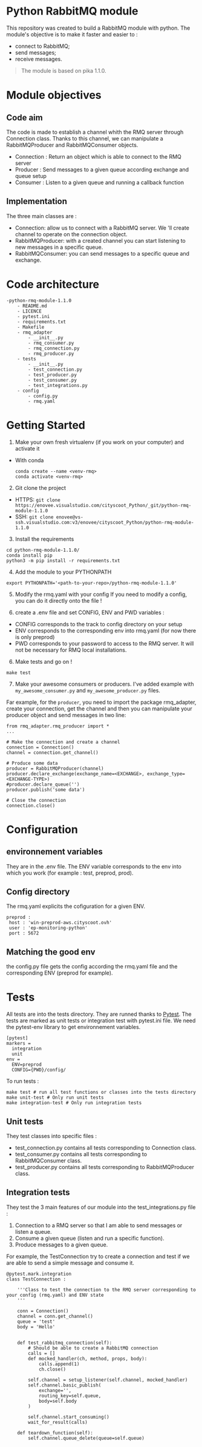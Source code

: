 # Python RabbitMQ module
This repository was created to build a RabbitMQ module with python. The module's objective is to make it faster and easier to :
- connect to RabbitMQ;
- send messages;
- receive messages. 
> The module is based on pika 1.1.0. 

# Module objectives 

## Code aim
The code is made to establish a channel whith the RMQ server through Connection class. Thanks to this channel, we can manipulate a RabbitMQProducer and RabbitMQConsumer objects.
- Connection : Return an object which is able to connect to the RMQ server 
- Producer : Send messages to a given queue according exchange and queue setup 
- Consumer : Listen to a given queue and running a callback function 

## Implementation
The three main classes are : 
- Connection: allow us to connect with a RabbitMQ server. We 'll create channel to operate on the connection object. 
- RabbitMQProducer: with a created channel you can start listening to new messages in a specific queue.
- RabbitMQConsumer: you can send messages to a specific queue and exchange.


# Code architecture 
```
-python-rmq-module-1.1.0
	- README.md
	- LICENCE
	- pytest.ini
	- requirements.txt
	- Makefile
	- rmq_adapter
		- __init__.py 
		- rmq_consumer.py
		- rmq_connection.py
		- rmq_producer.py 
	- tests
		- __init__.py
		- test_connection.py 
		- test_producer.py 
		- test_consumer.py 
		- test_integrations.py 
	- config 
		- config.py 
		- rmq.yaml
```



# Getting Started

1. Make your own fresh virtualenv (if you work on your computer) and activate it
- With conda
	```
	conda create --name <venv-rmq>
	conda activate <venv-rmq> 
	```

2. Git clone the project 


- HTTPS: ```git clone https://enovee.visualstudio.com/cityscoot_Python/_git/python-rmq-module-1.1.0 ```
- SSH: ```git clone enovee@vs-ssh.visualstudio.com:v3/enovee/cityscoot_Python/python-rmq-module-1.1.0```

3. Install the requirements
```
cd python-rmq-module-1.1.0/
conda install pip 
python3 -m pip install -r requirements.txt
```

4. Add the module to your PYTHONPATH
```
export PYTHONPATH='<path-to-your-repo>/python-rmq-module-1.1.0'
```
5. Modify the rmq.yaml with your config 
If you need to modify a config, you can do it directly onto the file ! 

6. create a .env file and set CONFIG, ENV and PWD variables : 
- CONFIG corresponds to the track to config directory on your setup
- ENV corresponds to the corresponding env into rmq.yaml (for now there is only preprod)
- PWD corresponds to your password to access to the RMQ server. It will not be necessary for RMQ local installations. 


6. Make tests and go on ! 
```
make test
```

7. Make your awesome consumers or producers. 
I've added example with ```my_awesome_consumer.py``` and ```my_awesome_producer.py``` files. 

Far example, for the ```producer```, you need to import the package rmq_adapter, create your connection, get the channel and then you can manipulate your producer object and send messages in two line:

```
from rmq_adapter.rmq_producer import *
...

# Make the connection and create a channel
connection = Connection()
channel = connection.get_channel()

# Produce some data
producer = RabbitMQProducer(channel)
producer.declare_exchange(exchange_name=<EXCHANGE>, exchange_type=<EXCHANGE-TYPE>)
#producer.declare_queue('')
producer.publish('some data')

# Close the connection
connection.close()
```


# Configuration 

## environnement variables 
They are in the .env file. The ENV variable corresponds to the env into which you work (for example : test, preprod, prod). 

## Config directory
The rmq.yaml explicits the cofiguration for a given ENV. 
```
preprod :
 host : 'win-preprod-aws.cityscoot.ovh'
 user : 'ep-monitoring-python'
 port : 5672
```
## Matching the good env 
the config.py file gets the config according the rmq.yaml file and the corresponding ENV (preprod for example). 


# Tests
All tests are into the tests directory. They are runned thanks to [Pytest](https://docs.pytest.org/en/stable/). The tests are marked as unit tests or integration test with pytest.ini file. We need the pytest-env library to get environnement variables. 
```
[pytest]
markers =
  integration
  unit
env =
  ENV=preprod
  CONFIG={PWD}/config/
```
To run tests : 
```
make test # run all test functions or classes into the tests directory
make unit-test # Only run unit tests
make integration-test # Only run integration tests
```

## Unit tests 
They test classes into specific files :
- test_connection.py contains all tests corresponding to Connection class. 
- test_consumer.py contains all tests corresponding to RabbitMQConsumer class. 
- test_producer.py contains all tests corresponding to RabbitMQProducer class. 

## Integration tests
They test the 3 main features of our module into the test_integrations.py file :
1. Connection to a RMQ server so that I am able to send messages or listen a queue. 
2. Consume a given queue (listen and run a specific function). 
3. Produce messages to a given queue. 

For example, the TestConnection try to create a connection and test if we are able to send a simple message and consume it. 

```
@pytest.mark.integration
class TestConnection :

	'''Class to test the connection to the RMQ server corresponding to your config (rmq.yaml) and ENV state
	'''

	conn = Connection()
	channel = conn.get_channel()
	queue = 'test'
	body = 'Hello'

	
	def test_rabbitmq_connection(self):
	    # Should be able to create a RabbitMQ connection
	    calls = []
	    def mocked_handler(ch, method, props, body):
	        calls.append(1)
	        ch.close()
	    
	    self.channel = setup_listener(self.channel, mocked_handler)
	    self.channel.basic_publish(
	        exchange='',
	        routing_key=self.queue,
	        body=self.body
	    )

	    self.channel.start_consuming()
	    wait_for_result(calls)

	def teardown_function(self):
		self.channel.queue_delete(queue=self.queue)
```


